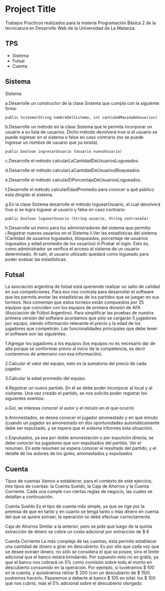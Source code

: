 
# Project Title

Trabajos Practicos realizados para la materia Programación Básica 2 de la tecnicatura en Desarrollo Web de la Universidad de La Matanza.



## TPS

- Sistema
- Futsal
- Cuenta



## Sistema

Sistema 

a.Desarrolle un constructor de la clase Sistema que cumpla con la siguiente firma: 

```public Sistema(String nombreDelSistema, int cantidadMaximaDeUsuarios) ```

b.Desarrolle un método en la clase Sistema que le permita incorporar un usuario a su lista de usuarios. Dicho método devolverá true si el usuario se puede ingresar en el sistema o false en caso contrario (no se puede ingresar un nombre de usuario que ya exista). 

``` public boolean ingresarUsuario (Usuario nuevoUsuario) ```

c.Desarrolle el método calcularLaCantidadDeUsuariosLogueados.  

d.Desarrolle el método calcularLaCantidadDeUsuariosBloqueados.  

e.Desarrolle el método calcularElPorcentajeDeUsuariosLogueados. 

f.Desarrolle el método calcularEdadPromedio para conocer a qué público está dirigido el sistema.

g.En la clase Sistema desarrolle el método loguearUsuario, el cual devolverá true si se logra loguear al usuario y false en caso contrario:

``` public boolean loguearUsuario (String usuario, String contraseña) ```

h.Desarrolle un menú para los administradores del sistema que permita: i.Registrar nuevos usuarios en el Sistema ii.Ver las estadísticas del sistema (Cantidad de usuarios logueados, bloqueados, porcentaje de usuarios logueados y edad promedio de los usuarios) iii.Probar el login. Esto es, como administrador se verifica el acceso al sistema de un usuario determinado. Al salir, el usuario utilizado quedará como logueado para poder evaluar las estadísticas. 
## Futsal

La asociación argentina de futsal está queriendo realizar un salto de calidad en sus competiciones. Para eso nos contrata para desarrollar el software que les permita anotar las estadísticas de los partidos que se juegan en sus torneos. Nos comentan que estos torneos están compuestos por 25 equipos que coinciden con los equipos de primera división de AFA (Asociación de Fútbol Argentino). Para simplificar las pruebas de nuestra primera versión del software acordamos que sólo se cargarán 5 jugadores por equipo, siendo información relevante el precio y la edad de los jugadores que competirán. Las funcionalidades principales que debe tener el software son las siguientes: 

1.Agregar los jugadores a los equipos (los equipos no es necesario dar de alta porque se conforman previo al inicio de la competencia, es decir contaremos de antemano con esa información).

 2.Calcular el valor del equipo, esto es la sumatoria del precio de cada jugador. 
 
3.Calcular la edad promedio del equipo. 

4.Registrar un nuevo partido. En él se debe poder incorporar al local y al visitante. Una vez creado el partido, se nos solicita poder registrar los siguientes eventos: 

a.Gol, se interesa conocer el autor y el minuto en el que ocurrió 

b.Amonestados, se desea conocer el jugador amonestado y en qué minuto (cuando un jugador es amonestado en dos oportunidades automáticamente debe ser expulsado, y se espera que el sistema informes esta situación). 

c.Expulsados, ya sea por doble amonestación o por expulsión directa, se debe conocer los jugadores que son expulsados del partido. Ver el resumen. En este resumen se espera conocer el resultado del partido, y el detalle de los autores de los goles, amonestados y expulsados 


## Cuenta 

Tipos de cuentas
Vamos a establecer, para el contexto de este ejercicio, tres tipos de cuentas: la Cuenta
Sueldo, la Caja de Ahorros y la Cuenta Corriente. Cada una cumple con ciertas reglas de
negocio, las cuales se detallan a continuación.

Cuenta Sueldo
Es el tipo de cuenta más simple, ya que se rige por la premisa de que en tanto y en
cuanto se tenga tanto o más dinero en cuenta del que se quiere extraer, la operación
se debe efectuar correctamente.

Caja de Ahorros
Similar a la anterior, pero se pide que luego de la quinta extracción de dinero se
cobre un costo adicional por extracción de $ 6

Cuenta Corriente
La más compleja de las cuentas, ésta permite establecer una cantidad de dinero a
girar en descubierto. Es por ello que cada vez que se desee extraer dinero, no sólo
se considera el que se posee, sino el límite adicional que el banco estará brindando.
Por supuesto esto no es gratis, ya que el banco nos cobrará un 5% como comisión
sobre todo el monto en descubierto consumido en la operación.
Por ejemplo, si tuviéramos $ 100 en la cuenta, y quisiéramos retirar $ 200 (con un
descubierto de $ 150), podremos hacerlo. Pasaremos a deberle al banco $ 105 en
total: los $ 100 que nos cubrió, más el 5% adicional sobre el descubierto otorgado.

